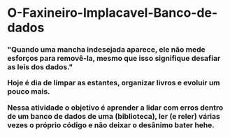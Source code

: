 # O-Faxineiro-Implacavel-Banco-de-dados

<h3> "Quando uma mancha indesejada aparece, ele não mede esforços para removê-la, mesmo que isso signifique desafiar as leis dos dados."

Hoje é dia de limpar as estantes, organizar livros e evoluir um pouco mais. 

<p>Nessa atividade o objetivo é aprender a lidar com erros dentro de um banco de dados de uma (biblioteca), ler (e reler) várias vezes o próprio código e não deixar o desânimo bater hehe.</p>
